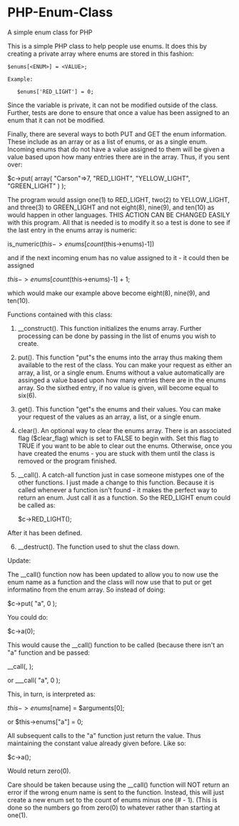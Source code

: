 # PHP-Enum-Class
A simple enum class for PHP

This is a simple PHP class to help people use enums.  It does this by creating a private array where enums are
stored in this fashion:

    $enums[<ENUM>] = <VALUE>;

    Example:
    
       $enums['RED_LIGHT'] = 0;

Since the variable is private, it can not be modified outside of the class.  Further, tests are done to ensure that
once a value has been assigned to an enum that it can not be modified.

Finally, there are several ways to both PUT and GET the enum information.  These include as an array or as a list of
enums, or as a single enum.  Incoming enums that do not have a value assigned to them will be given a value based
upon how many entries there are in the array.  Thus, if you sent over:

   $c->put( array( "Carson"=>7, "RED_LIGHT", "YELLOW_LIGHT", "GREEN_LIGHT" ) );

The program would assign one(1) to RED_LIGHT, two(2) to YELLOW_LIGHT, and three(3) to GREEN_LIGHT and not eight(8),
nine(9), and ten(10) as would happen in other languages.  THIS ACTION CAN BE CHANGED EASILY with this program.  All
that is needed is to modify it so a test is done to see if the last entry in the enums array is numeric:

   is_numeric($this->enums[count($this->enums)-1])

and if the next incoming enum has no value assigned to it - it could then be assigned

   $this->enums[count($this->enums)-1] + 1;

which would make our example above become eight(8), nine(9), and ten(10).

Functions contained with this class:

1. __construct().  This function initializes the enums array.  Further processing can be done by passing in the
list of enums you wish to create.

2. put().  This function "put"s the enums into the array thus making them available to the rest of the class. You
can make your request as either an array, a list, or a single enum.  Enums without a value automatically are assinged
a value based upon how many entries there are in the enums array.  So the sixthed entry, if no value is given,
will become equal to six(6).

3. get(). This function "get"s the enums and their values.  You can make your request of the values as an array,
a list, or a single enum.

4. clear().  An optional way to clear the enums array. There is an associated flag ($clear_flag) which is set to
FALSE to begin with.  Set this flag to TRUE if you want to be able to clear out the enums.  Otherwise, once you
have created the enums - you are stuck with them until the class is removed or the program finished.

5. __call().  A catch-all function just in case someone mistypes one of the other functions.  I just made a
change to this function.  Because it is called whenever a function isn't found - it makes the perfect way to
return an enum.  Just call it as a function.  So the RED_LIGHT enum could be called as:

   $c->RED_LIGHT();

After it has been defined.

6. __destruct().  The function used to shut the class down.

Update:

The __call() function now has been updated to allow you to now use the enum name as a function and the class
will now use that to put or get informatino from the enum array.  So instead of doing:

   $c->put( "a", 0 );

You could do:

   $c->a(0);

This would cause the __call() function to be called (because there isn't an "a" function and be passed:

   __call(<NAME>, <ARGUMENTS>);

or
   ___call( "a", 0 );

This, in turn, is interpreted as:

   $this->enums[$name] = $arguments[0];

or
   $this->enums["a"] = 0;

All subsequent calls to the "a" function just return the value.  Thus maintaining the constant value already
given before.  Like so:

   $c->a();

Would return zero(0).

Care should be taken because using the __call() function will NOT return an error if the wrong enum
name is sent to the function.  Instead, this will just create a new enum set to the count of enums
minus one (# - 1).  (This is done so the numbers go from zero(0) to whatever rather than starting at
one(1).
